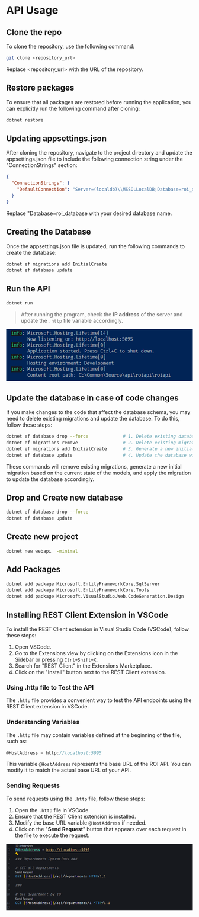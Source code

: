 # API Usage

## Clone the repo

To clone the repository, use the following command:

```bash
git clone <repository_url>
```

Replace <repository_url> with the URL of the repository.

## Restore packages

To ensure that all packages are restored before running the application, you can explicitly run the following command after cloning:

```bash
dotnet restore
```

## Updating appsettings.json

After cloning the repository, navigate to the project directory and update the appsettings.json file to include the following connection string under the "ConnectionStrings" section:

```json
{
  "ConnectionStrings": {
    "DefaultConnection": "Server=(localdb)\\MSSQLLocalDB;Database=roi_database;Trusted_Connection=True;"
  }
}
```

Replace "Database=roi_database with your desired database name.

## Creating the Database

Once the appsettings.json file is updated, run the following commands to create the database:

```bash
dotnet ef migrations add InitialCreate
dotnet ef database update
```

## Run the API

```bash
dotnet run
```

> After running the program, check the **IP address** of the server and update the `.http` file variable accordingly.

![image2](Images/JH_2024-05-12-21-07-52.png)

## Update the database in case of code changes

If you make changes to the code that affect the database schema, you may need to delete existing migrations and update the database. To do this, follow these steps:

```bash
dotnet ef database drop --force             # 1. Delete existing database
dotnet ef migrations remove                 # 2. Delete existing migrations
dotnet ef migrations add InitialCreate      # 3. Generate a new initial migration
dotnet ef database update                   # 4. Update the database with the new migration
```

These commands will remove existing migrations, generate a new initial migration based on the current state of the models, and apply the migration to update the database accordingly.

## Drop and Create new database

```bash
dotnet ef database drop --force
dotnet ef database update
```

## Create new project

```bash
dotnet new webapi  -minimal
```

## Add Packages

```bash
dotnet add package Microsoft.EntityFrameworkCore.SqlServer
dotnet add package Microsoft.EntityFrameworkCore.Tools
dotnet add package Microsoft.VisualStudio.Web.CodeGeneration.Design
```

## Installing REST Client Extension in VSCode

To install the REST Client extension in Visual Studio Code (VSCode), follow these steps:

1. Open VSCode.
2. Go to the Extensions view by clicking on the Extensions icon in the Sidebar or pressing `Ctrl+Shift+X`.
3. Search for "REST Client" in the Extensions Marketplace.
4. Click on the "Install" button next to the REST Client extension.

### Using .http file to Test the API

The `.http` file provides a convenient way to test the API endpoints using the REST Client extension in VSCode.

### Understanding Variables

The `.http` file may contain variables defined at the beginning of the file, such as:

```javascript
@HostAddress = http://localhost:5095
```

This variable `@HostAddress` represents the base URL of the ROI API. You can modify it to match the actual base URL of your API.

### Sending Requests

To send requests using the `.http` file, follow these steps:

1. Open the `.http` file in VSCode.
2. Ensure that the REST Client extension is installed.
3. Modify the base URL variable `@HostAddress` if needed.
4. Click on the "**Send Request**" button that appears over each request in the file to execute the request.

![image](Images/JH_2024-05-12-20-55-51.png)
